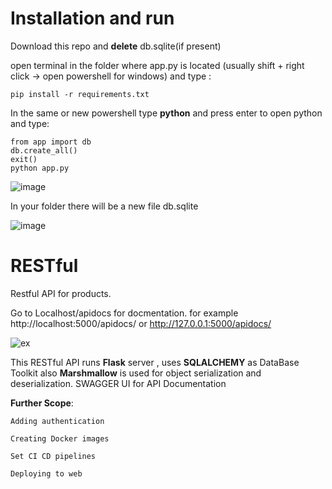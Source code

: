 # Installation and run
Download this repo and **delete** db.sqlite(if present)

open terminal in the folder where app.py is located
(usually shift + right click -> open powershell for windows) and type :

    pip install -r requirements.txt

In the same or new powershell type **python** and press enter to open python  and type:

    from app import db
    db.create_all()
    exit()
    python app.py

![image](https://github.com/netkap/RESTful-API/assets/100796046/69ceff5c-12bd-4a23-a3f4-7d8dd7fde07f)


In your folder there will be a new file db.sqlite


![image](https://github.com/netkap/RESTful-API/assets/100796046/580b93c2-4344-48e4-8f94-aba314becaef)





# RESTful
Restful API for products.

Go to Localhost/apidocs for docmentation.
for example http://localhost:5000/apidocs/ or http://127.0.0.1:5000/apidocs/

![ex](https://github.com/netkap/RESTful/assets/100796046/69368ec6-a3e0-4c66-a696-c0e151beff0b)

This RESTful API runs **Flask** server , uses **SQLALCHEMY** as DataBase Toolkit also **Marshmallow** is used for object serialization and deserialization.
SWAGGER UI for API Documentation

**Further Scope**:

    Adding authentication

    Creating Docker images
    
    Set CI CD pipelines
    
    Deploying to web




